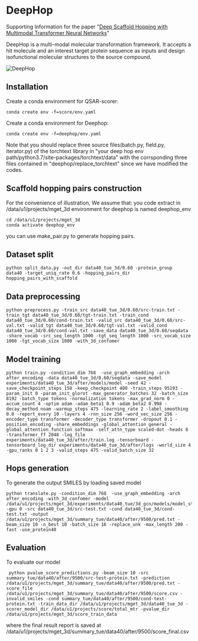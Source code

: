 # DeepHop

Supporting Information for the paper "[Deep Scaffold Hopping with Multimodal Transformer Neural Networks](https://www.nature.com/articles/s42256-020-0152-y)"

DeepHop is a multi-modal molecular transformation framework. It accepts a hit molecule and an interest target protein sequence as inputs and design isofunctional molecular structures to the source compound.

![DeepHop](Image/DeepHop.png)



## Installation

Create a conda environment for QSAR-scorer:
```shell script
conda create env -f=score/env.yaml
```

Create a conda environment for Deephop:
```shell script
conda create env -f=deephop/env.yaml
```
Note that you should replace three source files(batch.py, field.py, iterator.py) of the torchtext library in "your deep hop env path/python3.7/site-packages/torchtext/data"  with the corrsponding three files contained in "deephop/replace_torchtext" since we have modified the codes.


## Scaffold hopping pairs construction
For the convenience of illustration, We assume that:
you code extract in  /data/u1/projects/mget_3d
environment for deephop is named deephop_env

```shell script
cd /data/u1/projects/mget_3d
conda activate deephop_env
```
you can use make_pair.py to generate hopping pairs.

## Dataset split
```shell script
python split_data.py -out_dir data40_tue_3d/0.60 -protein_group  data40 -target_uniq_rate 0.6 -hopping_pairs_dir hopping_pairs_with_scaffold
```

## Data preprocessing
```shell script
python preprocess.py -train_src data40_tue_3d/0.60/src-train.txt -train_tgt data40_tue_3d/0.60/tgt-train.txt -train_cond data40_tue_3d/0.60/cond-train.txt -valid_src data40_tue_3d/0.60/src-val.txt -valid_tgt data40_tue_3d/0.60/tgt-val.txt -valid_cond data40_tue_3d/0.60/cond-val.txt -save_data data40_tue_3d/0.60/seqdata -share_vocab -src_seq_length 1000 -tgt_seq_length 1000 -src_vocab_size 1000 -tgt_vocab_size 1000 -with_3d_confomer
```

## Model training
```shell script
python train.py -condition_dim 768  -use_graph_embedding -arch after_encoding -data data40_tue_3d/0.60/seqdata -save_model experiments/data40_tue_3d/after/models/model -seed 42 -save_checkpoint_steps 158 -keep_checkpoint 400 -train_steps 95193 -param_init 0 -param_init_glorot -max_generator_batches 32 -batch_size 8192 -batch_type tokens -normalization tokens -max_grad_norm 0 -accum_count 4 -optim adam -adam_beta1 0.9 -adam_beta2 0.998 -decay_method noam -warmup_steps 475 -learning_rate 2 -label_smoothing 0.0 -report_every 10 -layers 4 -rnn_size 256 -word_vec_size 256 -encoder_type transformer -decoder_type transformer -dropout 0.1 -position_encoding -share_embeddings -global_attention general -global_attention_function softmax -self_attn_type scaled-dot -heads 8 -transformer_ff 2048 -log_file experiments/data40_tue_3d/after/train.log -tensorboard -tensorboard_log_dir experiments/data40_tue_3d/after/logs -world_size 4 -gpu_ranks 0 1 2 3 -valid_steps 475 -valid_batch_size 32
```

## Hops generation
To generate the output SMILES by loading saved model
```shell script
python translate.py -condition_dim 768  -use_graph_embedding -arch after_encoding -with_3d_confomer -model /data/u1/projects/mget_3d/experiments/data40_tue/3d_gcn/models/model_step_9500.pt -gpu 0 -src data40_tue_3d/src-test.txt -cond data40_tue_3d/cond-test.txt -output /data/u1/projects/mget_3d/summary_tue/data40/after/9500/pred.txt -beam_size 10 -n_best 10 -batch_size 16 -replace_unk -max_length 200 -fast -use_protein40
```

## Evaluation

To evaluate our model
```shell script
 python pvalue_score_predictions.py -beam_size 10 -src summary_tue/data40/after/9500/src-test-protein.txt -prediction /data/u1/projects/mget_3d/summary_tue/data40/after/9500/pred.txt -score_file /data/u1/projects/mget_3d/summary_tue/data40/after/9500/score.csv -invalid_smiles -cond summary_tue/data40/after/9500/cond-test-protein.txt -train_data_dir /data/u1/projects/mget_3d/data40_tue_3d -scorer_model_dir /data/u1/projects/score/total_mtr -pvalue_dir /data/u1/projects/mget_3d/score_train_data
```
where the final result report is saved at /data/u1/projects/mget_3d/summary_tue/data40/after/9500/score_final.csv




